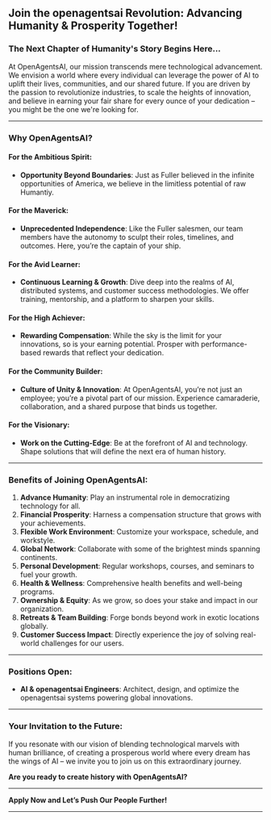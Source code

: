 ## **Join the openagentsai Revolution: Advancing Humanity & Prosperity Together!**

### **The Next Chapter of Humanity's Story Begins Here...**

At OpenAgentsAI, our mission transcends mere technological advancement. We envision a world where every individual can leverage the power of AI to uplift their lives, communities, and our shared future. If you are driven by the passion to revolutionize industries, to scale the heights of innovation, and believe in earning your fair share for every ounce of your dedication – you might be the one we're looking for.

---

### **Why OpenAgentsAI?** 

#### **For the Ambitious Spirit**:
- **Opportunity Beyond Boundaries**: Just as Fuller believed in the infinite opportunities of America, we believe in the limitless potential of raw Humantiy.
  
#### **For the Maverick**:
- **Unprecedented Independence**: Like the Fuller salesmen, our team members have the autonomy to sculpt their roles, timelines, and outcomes. Here, you’re the captain of your ship.

#### **For the Avid Learner**:
- **Continuous Learning & Growth**: Dive deep into the realms of AI, distributed systems, and customer success methodologies. We offer training, mentorship, and a platform to sharpen your skills.

#### **For the High Achiever**:
- **Rewarding Compensation**: While the sky is the limit for your innovations, so is your earning potential. Prosper with performance-based rewards that reflect your dedication.

#### **For the Community Builder**:
- **Culture of Unity & Innovation**: At OpenAgentsAI, you’re not just an employee; you’re a pivotal part of our mission. Experience camaraderie, collaboration, and a shared purpose that binds us together.

#### **For the Visionary**:
- **Work on the Cutting-Edge**: Be at the forefront of AI and technology. Shape solutions that will define the next era of human history.

---

### **Benefits of Joining OpenAgentsAI**:

1. **Advance Humanity**: Play an instrumental role in democratizing technology for all.
2. **Financial Prosperity**: Harness a compensation structure that grows with your achievements.
3. **Flexible Work Environment**: Customize your workspace, schedule, and workstyle.
4. **Global Network**: Collaborate with some of the brightest minds spanning continents.
5. **Personal Development**: Regular workshops, courses, and seminars to fuel your growth.
6. **Health & Wellness**: Comprehensive health benefits and well-being programs.
7. **Ownership & Equity**: As we grow, so does your stake and impact in our organization.
8. **Retreats & Team Building**: Forge bonds beyond work in exotic locations globally.
9. **Customer Success Impact**: Directly experience the joy of solving real-world challenges for our users.

---

### **Positions Open**:

- **AI & openagentsai Engineers**: Architect, design, and optimize the openagentsai systems powering global innovations.

---

### **Your Invitation to the Future**:
If you resonate with our vision of blending technological marvels with human brilliance, of creating a prosperous world where every dream has the wings of AI – we invite you to join us on this extraordinary journey.

**Are you ready to create history with OpenAgentsAI?**

---

**Apply Now and Let’s Push Our People Further!**

---